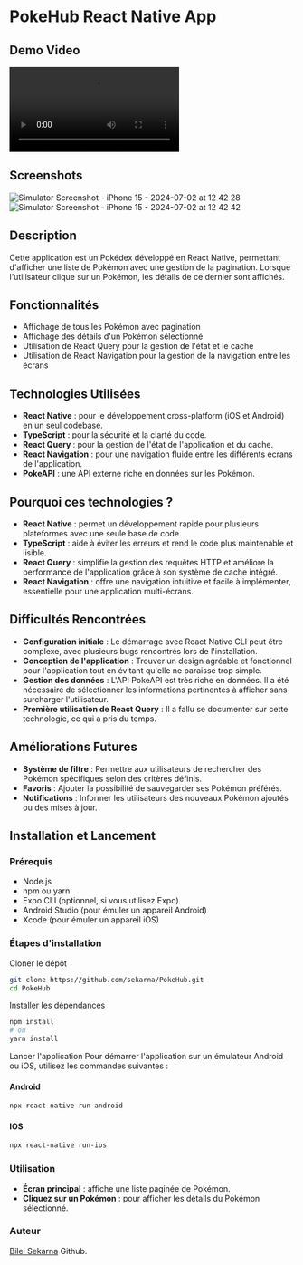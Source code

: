 # PokeHub React Native App

## Demo Video
![Watch the demo video](./src/assets/demo.mov)

## Screenshots
![Simulator Screenshot - iPhone 15 - 2024-07-02 at 12 42 28](https://github.com/sekarna/PokeHub/assets/161050739/c63ef6ae-52bc-4114-81b9-78aab1063a80)
![Simulator Screenshot - iPhone 15 - 2024-07-02 at 12 42 42](https://github.com/sekarna/PokeHub/assets/161050739/3e850022-1596-4ea3-971d-03a247bd3f81)

## Description
Cette application est un Pokédex développé en React Native, permettant d'afficher une liste de Pokémon avec une gestion de la pagination. Lorsque l'utilisateur clique sur un Pokémon, les détails de ce dernier sont affichés.

## Fonctionnalités
- Affichage de tous les Pokémon avec pagination
- Affichage des détails d'un Pokémon sélectionné
- Utilisation de React Query pour la gestion de l'état et le cache
- Utilisation de React Navigation pour la gestion de la navigation entre les écrans

## Technologies Utilisées
- **React Native** : pour le développement cross-platform (iOS et Android) en un seul codebase.
- **TypeScript** : pour la sécurité et la clarté du code.
- **React Query** : pour la gestion de l'état de l'application et du cache.
- **React Navigation** : pour une navigation fluide entre les différents écrans de l'application.
- **PokeAPI** : une API externe riche en données sur les Pokémon.

## Pourquoi ces technologies ?
- **React Native** : permet un développement rapide pour plusieurs plateformes avec une seule base de code.
- **TypeScript** : aide à éviter les erreurs et rend le code plus maintenable et lisible.
- **React Query** : simplifie la gestion des requêtes HTTP et améliore la performance de l'application grâce à son système de cache intégré.
- **React Navigation** : offre une navigation intuitive et facile à implémenter, essentielle pour une application multi-écrans.

## Difficultés Rencontrées
- **Configuration initiale** : Le démarrage avec React Native CLI peut être complexe, avec plusieurs bugs rencontrés lors de l'installation.
- **Conception de l'application** : Trouver un design agréable et fonctionnel pour l'application tout en évitant qu'elle ne paraisse trop simple.
- **Gestion des données** : L'API PokeAPI est très riche en données. Il a été nécessaire de sélectionner les informations pertinentes à afficher sans surcharger l'utilisateur.
- **Première utilisation de React Query** : Il a fallu se documenter sur cette technologie, ce qui a pris du temps.

## Améliorations Futures
- **Système de filtre** : Permettre aux utilisateurs de rechercher des Pokémon spécifiques selon des critères définis.
- **Favoris** : Ajouter la possibilité de sauvegarder ses Pokémon préférés.
- **Notifications** : Informer les utilisateurs des nouveaux Pokémon ajoutés ou des mises à jour.

## Installation et Lancement

### Prérequis
- Node.js
- npm ou yarn
- Expo CLI (optionnel, si vous utilisez Expo)
- Android Studio (pour émuler un appareil Android)
- Xcode (pour émuler un appareil iOS)

### Étapes d'installation

Cloner le dépôt
```sh
git clone https://github.com/sekarna/PokeHub.git
cd PokeHub
```

Installer les dépendances
```sh
npm install
# ou
yarn install
```

Lancer l'application
Pour démarrer l'application sur un émulateur Android ou iOS, utilisez les commandes suivantes :

#### Android
```sh
npx react-native run-android
```

#### IOS
```sh
npx react-native run-ios
```
### Utilisation
- **Écran principal** : affiche une liste paginée de Pokémon.
- **Cliquez sur un Pokémon** : pour afficher les détails du Pokémon sélectionné.

### Auteur

[Bilel Sekarna](https://github.com/sekarna) Github.
